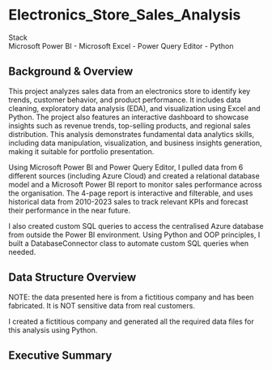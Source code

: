 # Electronics_Store_Sales_Analysis 

Stack  
Microsoft Power BI - Microsoft Excel - Power Query Editor - Python   

## Background & Overview
This project analyzes sales data from an electronics store to identify key trends, customer behavior, and product performance. It includes data cleaning, exploratory data analysis (EDA), and visualization using Excel and Python. The project also features an interactive dashboard to showcase insights such as revenue trends, top-selling products, and regional sales distribution. This analysis demonstrates fundamental data analytics skills, including data manipulation, visualization, and business insights generation, making it suitable for portfolio presentation.

Using Microsoft Power BI and Power Query Editor, I pulled data from 6 different sources (including Azure Cloud) and created a relational database model and a Microsoft Power BI report to monitor sales performance across the organisation. The 4-page report is interactive and filterable, and uses historical data from 2010-2023 sales to track relevant KPIs and forecast their performance in the near future.

I also created custom SQL queries to access the centralised Azure database from outside the Power BI environment. Using Python and OOP principles, I built a DatabaseConnector class to automate custom SQL queries when needed.

## Data Structure Overview 

NOTE: the data presented here is from a fictitious company and has been fabricated. It is NOT sensitive data from real customers.

I created a fictitious company and generated all the required data files for this analysis using Python.

## Executive Summary

